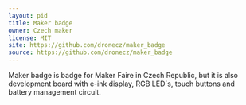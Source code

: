 ```yaml
---
layout: pid
title: Maker badge
owner: Czech maker
license: MIT
site: https://github.com/dronecz/maker_badge
source: https://github.com/dronecz/maker_badge
---
```

Maker badge is badge for Maker Faire in Czech Republic, but it is also development board with e-ink display, RGB LED´s, touch buttons and battery management circuit.  
